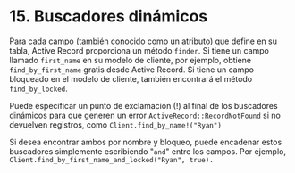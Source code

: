 # 15.  Buscadores dinámicos

Para cada campo \(también conocido como un atributo\) que define en su tabla, Active Record proporciona un método `finder`. Si tiene un campo llamado `first_name` en su modelo de cliente, por ejemplo, obtiene `find_by_first_name` gratis desde Active Record. Si tiene un campo bloqueado en el modelo de cliente, también encontrará el método `find_by_locked`.

Puede especificar un punto de exclamación \(!\) al final de los buscadores dinámicos para que generen un error `ActiveRecord::RecordNotFound` si no devuelven registros, como `Client.find_by_name!("Ryan")`

Si desea encontrar ambos por nombre y bloqueo, puede encadenar estos buscadores simplemente escribiendo "`and`" entre los campos. Por ejemplo, `Client.find_by_first_name_and_locked("Ryan", true).`



